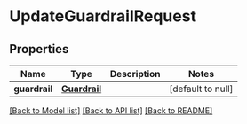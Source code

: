 # UpdateGuardrailRequest
## Properties

| Name | Type | Description | Notes |
|------------ | ------------- | ------------- | -------------|
| **guardrail** | [**Guardrail**](Guardrail.md) |  | [default to null] |

[[Back to Model list]](../README.md#documentation-for-models) [[Back to API list]](../README.md#documentation-for-api-endpoints) [[Back to README]](../README.md)

